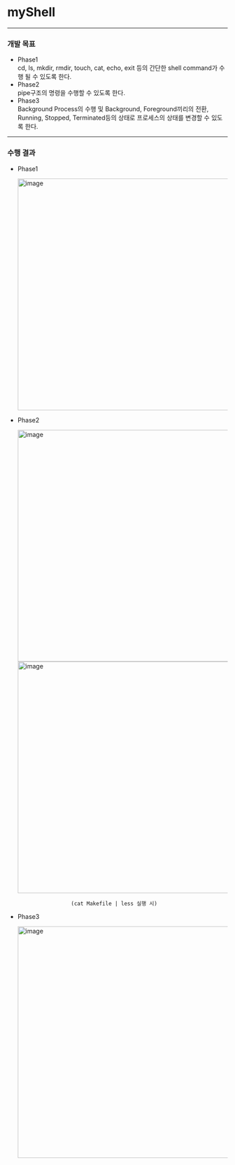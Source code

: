 # myShell
------
### 개발 목표
-	Phase1<br>
cd, ls, mkdir, rmdir, touch, cat, echo, exit 등의 간단한 shell command가 수행 될 수 있도록 한다. 
-	Phase2<br>
pipe구조의 명령을 수행할 수 있도록 한다.
-	Phase3<br> 
Background Process의 수행 및 Background, Foreground끼리의 전환, Running, Stopped, Terminated등의 상태로 프로세스의 상태를 변경할 수 있도록 한다.
------
### 수행 결과
- Phase1
 
    <img width="530" alt="image" src="https://user-images.githubusercontent.com/57051773/134846965-7ce2bef9-7b22-4cc3-bb41-857fdd1d650c.png">

- Phase2
 
    <img width="530" alt="image" src="https://user-images.githubusercontent.com/57051773/134847064-669cb742-fd1f-4c73-a5de-ef574bfc307c.png"> 

            

    <img width="530" alt="image" src="https://user-images.githubusercontent.com/57051773/134847120-0c62586a-c385-44eb-93ca-52ef97dc269b.png"> 
    
                       (cat Makefile | less 실행 시)

- Phase3
   
    <img width="530" alt="image" src="https://user-images.githubusercontent.com/57051773/134847406-d165961f-f010-4fdc-a728-16bf33c281c7.png">
